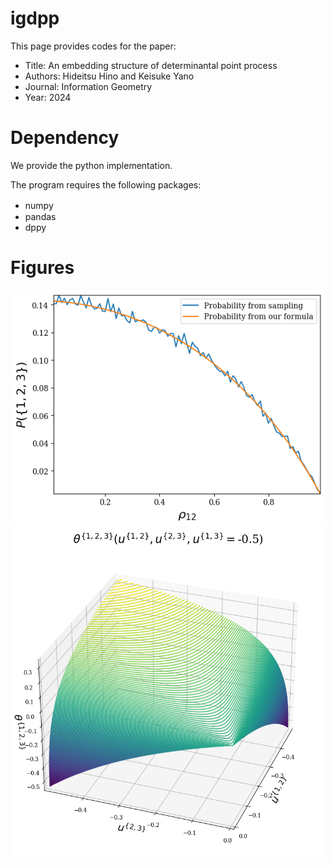 # igdpp
This page provides codes for the paper:
- Title: An embedding structure of determinantal point process
- Authors: Hideitsu Hino and Keisuke Yano
- Journal: Information Geometry
- Year: 2024

# Dependency

We provide the python implementation.

The program requires the following packages:

- numpy　
- pandas
- dppy

# Figures
![Comparison of Probability](https://github.com/kyanostat/igdpp/blob/main/Figure/Prob_comp.png)
![Draw of theta](https://github.com/kyanostat/igdpp/blob/main/Figure/Draw_theta.png)
